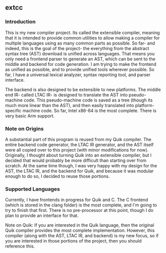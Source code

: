 ## extcc

### Introduction
This is my new compiler project. Its called the extensible compiler, meaning that it is intended to provide common utilities to allow making a compiler for multiple languages using as many common parts as possible. So far- and indeed, this is the goal of the project- the everything from the abstract syntax tree (AST) download is unified across languages. That means you only need a frontend parser to generate an AST, which can be sent to the middle and backend for code generation. I am trying to make the frontend as unified as possible, and to provide unified tools wherever possible. So far, I have a universal lexical analyzer, syntax reporting tool, and parser interface.

The backend is also designed to be extensible to new platforms. The middle end IR- called LTAC IR- is designed to translate the AST into pseudo-machine code. This pseudo-machine code is saved as a tree (though its much more linear than the AST), and then easily translated into platform-specific machine code. So far, Intel x86-64 is the most complete. There is very basic Arm support.

### Note on Origins
A substantial part of this program is reused from my Quik compiler. The entire backend code generator, the LTAC IR generator, and the AST itself were all copied over to this project (with minor modifications for now). Originally, I thought about turning Quik into an extensible compiler, but I decided that would probably be more difficult than starting over from scratch. At the same time though, I was very happy with my design for the AST, the LTAC IR, and the backend for Quik, and because it was modular enough to do so, I decided to reuse those portions.

### Supported Languages
Currently, I have frontends in progress for Quik and C. The C frontend (which is stored in the clang folder) is the most complete, and I'm going to try to finish that first. There is no pre-processor at this point, though I do plan to provide an interface for that.

Note on Quik: If you are interested in the Quik language, then the original Quik compiler provides the most complete implementation. However, this compiler (along with the AST, LTAC IR, and backend) is my new focus, so if you are interested in those portions of the project, then you should reference this.
